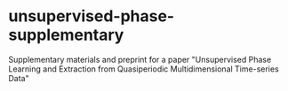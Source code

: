 # unsupervised-phase-supplementary
Supplementary materials and preprint for a paper "Unsupervised Phase Learning and Extraction from Quasiperiodic Multidimensional Time-series Data"
